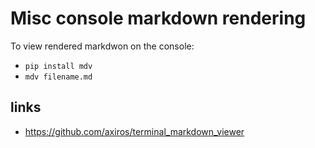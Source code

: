 # Misc console markdown rendering

To view rendered markdwon on the console:


* `pip install mdv`
* `mdv filename.md`

## links
* https://github.com/axiros/terminal_markdown_viewer
